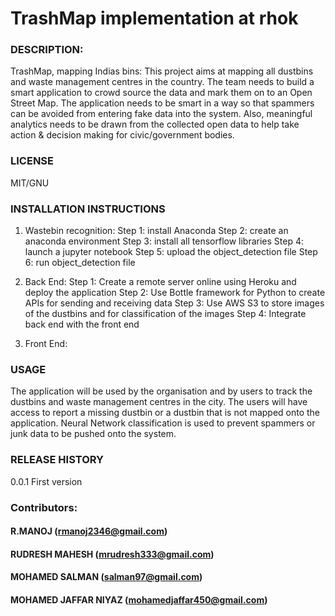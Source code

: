 # TrashMap implementation at rhok

### DESCRIPTION:

TrashMap, mapping Indias bins: This project aims at mapping all dustbins and waste management centres in the country. The team needs to build a smart application to crowd source the data and mark them on to an Open Street Map. The application needs to be smart in a way so that spammers can be avoided from entering fake data into the system. Also, meaningful analytics needs to be drawn from the collected open data to help take action & decision making for civic/government bodies.

### LICENSE

MIT/GNU

### INSTALLATION INSTRUCTIONS

1. Wastebin recognition: Step 1: install Anaconda
                         Step 2: create an anaconda environment
                         Step 3: install all tensorflow libraries
                         Step 4: launch a jupyter notebook
                         Step 5: upload the object_detection file
                         Step 6: run object_detection file
                      
2. Back End: Step 1: Create a remote server online using Heroku and deploy the application
             Step 2: Use Bottle framework for Python to create APIs for sending and receiving data
             Step 3: Use AWS S3 to store images of the dustbins and for classification of the images
             Step 4: Integrate back end with the front end 
 
3. Front End: 
   
   
   
   
### USAGE
   
The application will be used by the organisation and by users to track the dustbins and waste management centres in the city. The users will have access to report a missing dustbin or a dustbin that is not mapped onto the application. Neural Network classification is used to prevent spammers or junk data to be pushed onto the system.

### RELEASE HISTORY

0.0.1 First version

### Contributors:
  
#### R.MANOJ                (rmanoj2346@gmail.com)
#### RUDRESH MAHESH         (mrudresh333@gmail.com)
#### MOHAMED SALMAN         (salman97@gmail.com)
#### MOHAMED JAFFAR NIYAZ   (mohamedjaffar450@gmail.com)
  
  
  
  
  
  
  
  
  
  
  
   
                     
                     
